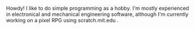 Howdy! I like to do simple programming as a hobby. 
I'm mostly experienced in electronical and 
mechanical engineering software, although I'm
currently working on a pixel RPG using scratch.mit.edu .

<!---
MessyHawk/MessyHawk is a ✨ special ✨ repository because its `README.md` (this file) appears on your GitHub profile.
You can click the Preview link to take a look at your changes.
--->
